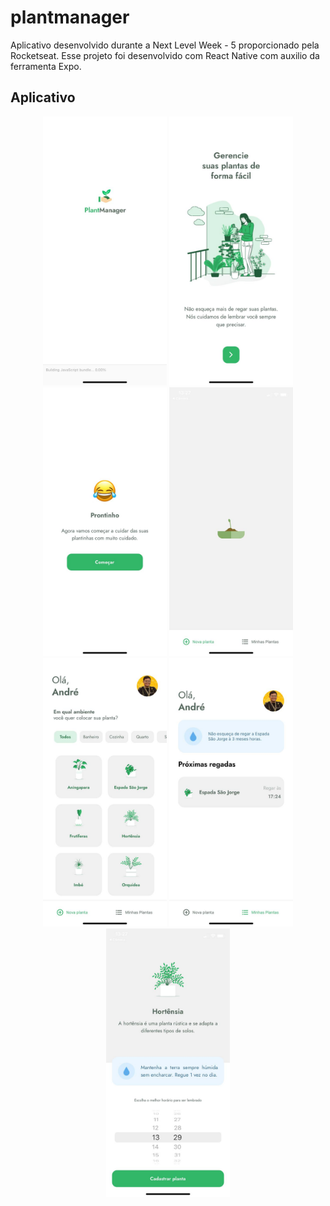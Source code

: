 # plantmanager
Aplicativo desenvolvido durante a Next Level Week - 5 proporcionado pela Rocketseat. Esse projeto foi desenvolvido com React Native com auxilio da ferramenta Expo. 

## Aplicativo
<p align="center">
<img widht="180" height="430" alt="App" title="app" src="./assets/splashscreen.jpg" />
<img widht="180" height="430" alt="App" title="app" src="./assets/welcomescreen.jpg" />
<img widht="180" height="430" alt="App" title="app" src="./assets/welcome2screen.jpg" />
<img widht="180" height="430" alt="App" title="app" src="./assets/waitscreen.jpg" />
<img widht="180" height="430" alt="App" title="app" src="./assets/mainscreen.jpg" />
<img widht="180" height="430" alt="App" title="app" src="./assets/myplantscreen.jpg" />
<img widht="180" height="430" alt="App" title="app" src="./assets/appointmentscreen.jpg" />
</p>
